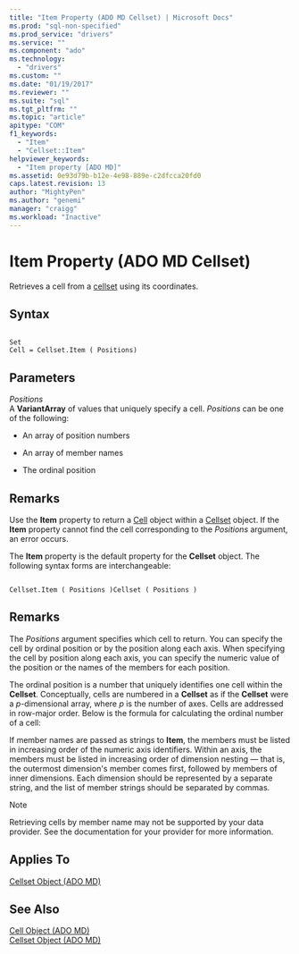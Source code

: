 ```yaml
---
title: "Item Property (ADO MD Cellset) | Microsoft Docs"
ms.prod: "sql-non-specified"
ms.prod_service: "drivers"
ms.service: ""
ms.component: "ado"
ms.technology:
  - "drivers"
ms.custom: ""
ms.date: "01/19/2017"
ms.reviewer: ""
ms.suite: "sql"
ms.tgt_pltfrm: ""
ms.topic: "article"
apitype: "COM"
f1_keywords: 
  - "Item"
  - "Cellset::Item"
helpviewer_keywords: 
  - "Item property [ADO MD]"
ms.assetid: 0e93d79b-b12e-4e98-889e-c2dfcca20fd0
caps.latest.revision: 13
author: "MightyPen"
ms.author: "genemi"
manager: "craigg"
ms.workload: "Inactive"
---
```

# Item Property (ADO MD Cellset)
Retrieves a cell from a [cellset](../../../ado/reference/ado-md-api/cellset-object-ado-md.md) using its coordinates.  
  
## Syntax  
  
```  
  
Set  
Cell = Cellset.Item ( Positions)  
```  
  
## Parameters  
 *Positions*  
 A **VariantArray** of values that uniquely specify a cell. *Positions* can be one of the following:  
  
-   An array of position numbers  
  
-   An array of member names  
  
-   The ordinal position  
  
## Remarks  
 Use the **Item** property to return a [Cell](../../../ado/reference/ado-md-api/cell-object-ado-md.md) object within a [Cellset](../../../ado/reference/ado-md-api/cellset-object-ado-md.md) object. If the **Item** property cannot find the cell corresponding to the *Positions* argument, an error occurs.  
  
 The **Item** property is the default property for the **Cellset** object. The following syntax forms are interchangeable:  
  
```  
  
Cellset.Item ( Positions )Cellset ( Positions )  
```  
  
## Remarks  
 The *Positions* argument specifies which cell to return. You can specify the cell by ordinal position or by the position along each axis. When specifying the cell by position along each axis, you can specify the numeric value of the position or the names of the members for each position.  
  
 The ordinal position is a number that uniquely identifies one cell within the **Cellset**. Conceptually, cells are numbered in a **Cellset** as if the **Cellset** were a *p*-dimensional array, where *p* is the number of axes. Cells are addressed in row-major order. Below is the formula for calculating the ordinal number of a cell:  
  
 If member names are passed as strings to **Item**, the members must be listed in increasing order of the numeric axis identifiers. Within an axis, the members must be listed in increasing order of dimension nesting — that is, the outermost dimension's member comes first, followed by members of inner dimensions. Each dimension should be represented by a separate string, and the list of member strings should be separated by commas.  
  
> [!NOTE]
>  Retrieving cells by member name may not be supported by your data provider. See the documentation for your provider for more information.  
  
## Applies To  
 [Cellset Object (ADO MD)](../../../ado/reference/ado-md-api/cellset-object-ado-md.md)  
  
## See Also  
 [Cell Object (ADO MD)](../../../ado/reference/ado-md-api/cell-object-ado-md.md)   
 [Cellset Object (ADO MD)](../../../ado/reference/ado-md-api/cellset-object-ado-md.md)
